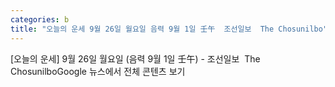 ```yaml
---
categories: b
title: "오늘의 운세 9월 26일 월요일 음력 9월 1일 壬午  조선일보  The Chosunilbo"
---
```

[오늘의 운세] 9월 26일 월요일 (음력 9월 1일 壬午) - 조선일보&nbsp;&nbsp;The ChosunilboGoogle 뉴스에서 전체 콘텐츠 보기
